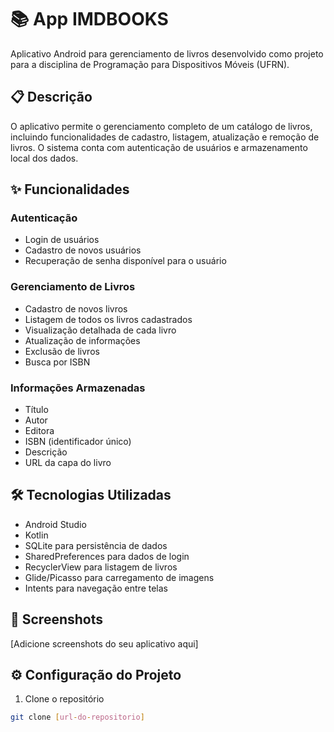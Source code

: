 # 📚 App IMDBOOKS

Aplicativo Android para gerenciamento de livros desenvolvido como projeto para a disciplina de Programação para Dispositivos Móveis (UFRN).

## 📋 Descrição

O aplicativo permite o gerenciamento completo de um catálogo de livros, incluindo funcionalidades de cadastro, listagem, atualização e remoção de livros. O sistema conta com autenticação de usuários e armazenamento local dos dados.

## ✨ Funcionalidades

### Autenticação
- Login de usuários
- Cadastro de novos usuários
- Recuperação de senha disponível para o usuário

### Gerenciamento de Livros
- Cadastro de novos livros
- Listagem de todos os livros cadastrados
- Visualização detalhada de cada livro
- Atualização de informações
- Exclusão de livros
- Busca por ISBN

### Informações Armazenadas
- Título
- Autor
- Editora
- ISBN (identificador único)
- Descrição
- URL da capa do livro

## 🛠️ Tecnologias Utilizadas

- Android Studio
- Kotlin
- SQLite para persistência de dados
- SharedPreferences para dados de login
- RecyclerView para listagem de livros
- Glide/Picasso para carregamento de imagens
- Intents para navegação entre telas

## 📱 Screenshots

[Adicione screenshots do seu aplicativo aqui]

## ⚙️ Configuração do Projeto

1. Clone o repositório
```bash
git clone [url-do-repositorio]
